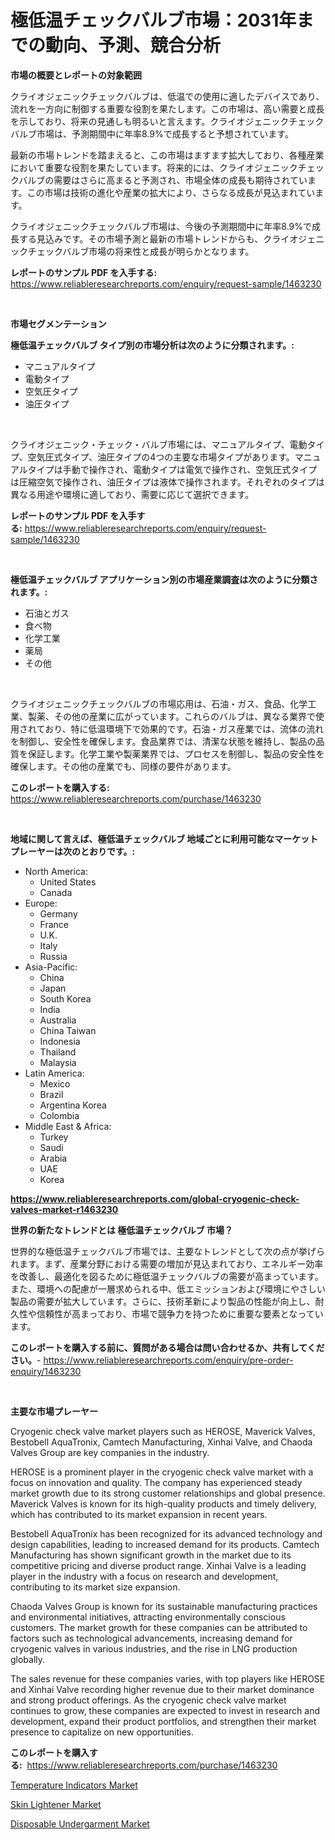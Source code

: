 <p><h1>極低温チェックバルブ市場：2031年までの動向、予測、競合分析</h1></p><p><strong>市場の概要とレポートの対象範囲</strong></p>
<p><p>クライオジェニックチェックバルブは、低温での使用に適したデバイスであり、流れを一方向に制御する重要な役割を果たします。この市場は、高い需要と成長を示しており、将来の見通しも明るいと言えます。クライオジェニックチェックバルブ市場は、予測期間中に年率8.9%で成長すると予想されています。</p><p>最新の市場トレンドを踏まえると、この市場はますます拡大しており、各種産業において重要な役割を果たしています。将来的には、クライオジェニックチェックバルブの需要はさらに高まると予測され、市場全体の成長も期待されています。この市場は技術の進化や産業の拡大により、さらなる成長が見込まれています。</p><p>クライオジェニックチェックバルブ市場は、今後の予測期間中に年率8.9%で成長する見込みです。その市場予測と最新の市場トレンドからも、クライオジェニックチェックバルブ市場の将来性と成長が明らかとなります。</p></p>
<p><strong>レポートのサンプル PDF を入手する:</strong> <a href="https://www.reliableresearchreports.com/enquiry/request-sample/1463230">https://www.reliableresearchreports.com/enquiry/request-sample/1463230</a></p>
<p>&nbsp;</p>
<p><strong>市場セグメンテーション</strong></p>
<p><strong>極低温チェックバルブ タイプ別の市場分析は次のように分類されます。:</strong></p>
<p><ul><li>マニュアルタイプ</li><li>電動タイプ</li><li>空気圧タイプ</li><li>油圧タイプ</li></ul></p>
<p>&nbsp;</p>
<p><p>クライオジェニック・チェック・バルブ市場には、マニュアルタイプ、電動タイプ、空気圧式タイプ、油圧タイプの4つの主要な市場タイプがあります。マニュアルタイプは手動で操作され、電動タイプは電気で操作され、空気圧式タイプは圧縮空気で操作され、油圧タイプは液体で操作されます。それぞれのタイプは異なる用途や環境に適しており、需要に応じて選択できます。</p></p>
<p><strong>レポートのサンプル PDF を入手する:</strong>&nbsp;<a href="https://www.reliableresearchreports.com/enquiry/request-sample/1463230">https://www.reliableresearchreports.com/enquiry/request-sample/1463230</a></p>
<p>&nbsp;</p>
<p><strong> 極低温チェックバルブ アプリケーション別の市場産業調査は次のように分類されます。:</strong></p>
<p><ul><li>石油とガス</li><li>食べ物</li><li>化学工業</li><li>薬局</li><li>その他</li></ul></p>
<p>&nbsp;</p>
<p><p>クライオジェニックチェックバルブの市場応用は、石油・ガス、食品、化学工業、製薬、その他の産業に広がっています。これらのバルブは、異なる業界で使用されており、特に低温環境下で効果的です。石油・ガス産業では、流体の流れを制御し、安全性を確保します。食品業界では、清潔な状態を維持し、製品の品質を保証します。化学工業や製薬業界では、プロセスを制御し、製品の安全性を確保します。その他の産業でも、同様の要件があります。</p></p>
<p><strong>このレポートを購入する:</strong>&nbsp; <a href="https://www.reliableresearchreports.com/purchase/1463230">https://www.reliableresearchreports.com/purchase/1463230</a></p>
<p>&nbsp;</p>
<p><strong>地域に関して言えば、極低温チェックバルブ 地域ごとに利用可能なマーケットプレーヤーは次のとおりです。:</strong></p>
<p><ul>
    <li>
        North America:
        <ul>
            <li>United States</li>
            <li>Canada</li>
        </ul>
    </li>
    <li>
        Europe:
        <ul>
            <li>Germany</li>
            <li>France</li>
            <li>U.K.</li>
            <li>Italy</li>
            <li>Russia</li>
        </ul>
    </li>
    <li>
        Asia-Pacific:
        <ul>
            <li>China</li>
            <li>Japan</li>
            <li>South Korea</li>
            <li>India</li>
            <li>Australia</li>
            <li>China Taiwan</li>
            <li>Indonesia</li>
            <li>Thailand</li>
            <li>Malaysia</li>
        </ul>
    </li>
    <li>
        Latin America:
        <ul>
            <li>Mexico</li>
            <li>Brazil</li>
            <li>Argentina Korea</li>
            <li>Colombia</li>
        </ul>
    </li>
    <li>
        Middle East & Africa:
        <ul>
            <li>Turkey</li>
            <li>Saudi</li>
            <li>Arabia</li>
            <li>UAE</li>
            <li>Korea</li>
        </ul>
    </li>
    </ul></p>
<p><strong><a href="https://www.reliableresearchreports.com/global-cryogenic-check-valves-market-r1463230">https://www.reliableresearchreports.com/global-cryogenic-check-valves-market-r1463230</a></strong>&nbsp;</p>
<p><strong>世界の新たなトレンドとは 極低温チェックバルブ 市場？</strong></p>
<p><p>世界的な極低温チェックバルブ市場では、主要なトレンドとして次の点が挙げられます。まず、産業分野における需要の増加が見込まれており、エネルギー効率を改善し、最適化を図るために極低温チェックバルブの需要が高まっています。また、環境への配慮が一層求められる中、低エミッションおよび環境にやさしい製品の需要が拡大しています。さらに、技術革新により製品の性能が向上し、耐久性や信頼性が高まっており、市場で競争力を持つために重要な要素となっています。</p></p>
<p><strong>このレポートを購入する前に、質問がある場合は問い合わせるか、共有してください。</strong>- <a href="https://www.reliableresearchreports.com/enquiry/pre-order-enquiry/1463230">https://www.reliableresearchreports.com/enquiry/pre-order-enquiry/1463230</a></p>
<p>&nbsp;</p>
<p><strong>主要な市場プレーヤー</strong></p>
<p><p>Cryogenic check valve market players such as HEROSE, Maverick Valves, Bestobell AquaTronix, Camtech Manufacturing, Xinhai Valve, and Chaoda Valves Group are key companies in the industry. </p><p>HEROSE is a prominent player in the cryogenic check valve market with a focus on innovation and quality. The company has experienced steady market growth due to its strong customer relationships and global presence. Maverick Valves is known for its high-quality products and timely delivery, which has contributed to its market expansion in recent years. </p><p>Bestobell AquaTronix has been recognized for its advanced technology and design capabilities, leading to increased demand for its products. Camtech Manufacturing has shown significant growth in the market due to its competitive pricing and diverse product range. Xinhai Valve is a leading player in the industry with a focus on research and development, contributing to its market size expansion.</p><p>Chaoda Valves Group is known for its sustainable manufacturing practices and environmental initiatives, attracting environmentally conscious customers. The market growth for these companies can be attributed to factors such as technological advancements, increasing demand for cryogenic valves in various industries, and the rise in LNG production globally.</p><p>The sales revenue for these companies varies, with top players like HEROSE and Xinhai Valve recording higher revenue due to their market dominance and strong product offerings. As the cryogenic check valve market continues to grow, these companies are expected to invest in research and development, expand their product portfolios, and strengthen their market presence to capitalize on new opportunities.</p></p>
<p><strong>このレポートを購入する:</strong>&nbsp;&nbsp;<a href="https://www.reliableresearchreports.com/purchase/1463230">https://www.reliableresearchreports.com/purchase/1463230</a></p>
<p><p><a href="https://www.linkedin.com/pulse/temperature-indicators-market-analysis-its-cagr-segmentation-pjlrc?trackingId=kKkdP5ovjUTvzITsmwhx0g%3D%3D">Temperature Indicators Market</a></p><p><a href="https://www.linkedin.com/pulse/decoding-skin-lightener-market-metrics-share-trends-growth-wstec?trackingId=TVdfDQQMr%2B%2FS7wD7wJJUkQ%3D%3D">Skin Lightener Market</a></p><p><a href="https://www.linkedin.com/pulse/disposable-undergarmentnbspmarket-focuses-market-share-hobsc?trackingId=HqFjdVCCCPXHCCvqC%2FNQrA%3D%3D">Disposable Undergarment Market</a></p></p>